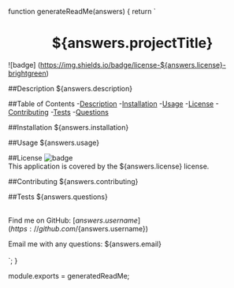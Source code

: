 function generateReadMe(answers) {
  return `

<h1 align="center">${answers.projectTitle}</h1>

![badge] (https://img.shields.io/badge/license-${answers.license}-brightgreen)<br />

##Description
${answers.description}

##Table of Contents
-[Description](#description)
-[Installation](#installation)
-[Usage](#usage)
-[License](#license)
-[Contributing](#contributing)
-[Tests](#tests)
-[Questions](#questions)

##Installation
${answers.installation}

##Usage
${answers.usage}

##License
![badge](https://img.shields.io/badge/license-${answers.license}-brightgreen)
<br />
This application is covered by the ${answers.license} license. 

##Contributing
${answers.contributing}

##Tests
${answers.questions} <br />
<br />

Find me on GitHub: [${answers.username}](https://github.com/${answers.username})<br />

Email me with any questions: ${answers.email} <br /><br />
`;
}

module.exports = generatedReadMe;